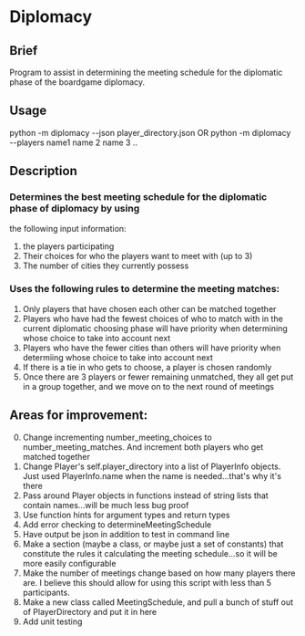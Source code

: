 # Diplomacy

## Brief
Program to assist in determining the meeting schedule for the diplomatic phase of the boardgame diplomacy.

## Usage
python -m diplomacy --json player_directory.json
OR
python -m diplomacy --players name1 name 2 name 3 ..

## Description
### Determines the best meeting schedule for the diplomatic phase of diplomacy by using  
the following input information:
1. the players participating
2. Their choices for who the players want to meet with (up to 3)
3. The number of cities they currently possess
### Uses the following rules to determine the meeting matches:
1. Only players that have chosen each other can be matched together
2. Players who have had the fewest choices of who to match with in the 
current diplomatic choosing phase will have priority when determining whose choice 
to take into account next
3. Players who have the fewer cities than others will have priority when determiing
whose choice to take into account next
4. If there is a tie in who gets to choose, a player is chosen randomly
5. Once there are 3 players or fewer remaining unmatched, they all get put in a group 
together, and we move on to the next round of meetings

## Areas for improvement:
0. Change incrementing number_meeting_choices to number_meeting_matches. And
increment both players who get matched together
1. Change Player's self.player_directory into a list of PlayerInfo objects. Just
used PlayerInfo.name when the name is needed...that's why it's there
2. Pass around Player objects in functions instead of string lists that contain names...will be much less bug proof
3. Use function hints for argument types and return types
4. Add error checking to determineMeetingSchedule
5. Have output be json in addition to test in command line
6. Make a section (maybe a class, or maybe just a set of constants) that constitute
the rules it calculating the meeting schedule...so it will be more easily configurable
7. Make the number of meetings change based on how many players there are. I
believe this should allow for using this script with less than 5 participants.
8. Make a new class called MeetingSchedule, and  pull a bunch of stuff out of PlayerDirectory and put it in here
9. Add unit testing
